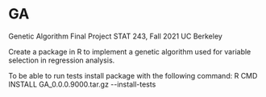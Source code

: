 # GA

Genetic Algorithm Final Project
STAT 243, Fall 2021
UC Berkeley

Create a package in R to implement a genetic algorithm used for variable selection in regression analysis.

To be able to run tests install package with the following command: 
R CMD INSTALL GA_0.0.0.9000.tar.gz --install-tests
